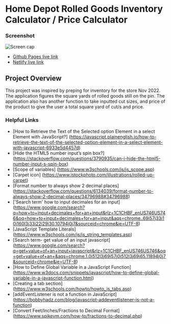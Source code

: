 # Home Depot Rolled Goods Inventory Calculator / Price Calculator

### Screenshot
![Screen cap]()

- [Github Pages live link](https://rudyjm3.github.io/carpet-roll-calculator/)
- [Netlify live link](https://carpet-cal.netlify.app/)

## Project Overview
This project was inspired by preping for inventory for the store Nov 2022. The application figures the square yards of rolled goods still on the pin. The application also has another function to take inputted cut sizes, and price of the product to give the user a total square yard of cut/s and price. 





### Helpful Links

- [How to Retrieve the Text of the Selected option Element in a select Element with JavaScript?] (https://javascript.plainenglish.io/how-to-retrieve-the-text-of-the-selected-option-element-in-a-select-element-with-javascript-6933e5d4457d)
- [Hide the HTML5 number input’s spin box?] (https://stackoverflow.com/questions/3790935/can-i-hide-the-html5-number-input-s-spin-box)
- [Scope of variables] (https://www.w3schools.com/js/js_scope.asp)
- [Carpet icon] (https://www.istockphoto.com/illustrations/rolled-up-carpet)
- [Format number to always show 2 decimal places] (https://stackoverflow.com/questions/6134039/format-number-to-always-show-2-decimal-places/34796988#34796988)
- ['Search term' how to input decimales for an input] (https://www.google.com/search?q=how+to+input+decimales+for+an+input&rlz=1C1CHBF_enUS746US746&oq=how+to+input+decimales+for+an+input&aqs=chrome..69i57j33i10i160l3j33i22i29i30.10794j0j7&sourceid=chrome&ie=UTF-8)
- [JavaScript Template Literals] (https://www.w3schools.com/js/js_string_templates.asp)
- [Search term- get value of an input javascript] (https://www.google.com/search?q=get+value+of+an+input+javascript&rlz=1C1CHBF_enUS746US746&oq=get+value+of+an+&aqs=chrome.1.0i512l3j69i57j0i512l3j69i65.11894j0j7&sourceid=chrome&ie=UTF-8)
- [How to Define Global Variable in a JavaScript Function] (https://www.w3docs.com/snippets/javascript/how-to-define-global-variable-in-a-javascript-function.html)
- [Creating a tab section] (https://www.w3schools.com/howto/howto_js_tabs.asp)
- [addEventListener is not a function in JavaScript] (https://bobbyhadz.com/blog/javascript-addeventlistener-is-not-a-function)
- [Convert Feet/Inches/Fractions to Decimal Format] (https://www.spikevm.com/how-to/fractions-to-decimal.php)